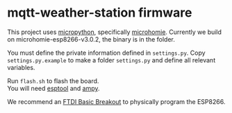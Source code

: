 # mqtt-weather-station firmware

This project uses [micropython](https://micropython.org/), specifically [microhomie](https://github.com/microhomie/microhomie).
Currently we build on microhomie-esp8266-v3.0.2, the binary is in the folder.

You must define the private information defined in `settings.py`.
Copy `settings.py.example` to make a folder `settings.py` and define all relevant variables.

Run `flash.sh` to flash the board.  
You will need [esptool](https://github.com/espressif/esptool) and [ampy](https://github.com/scientifichackers/ampy).

We recommend an [FTDI Basic Breakout](https://www.sparkfun.com/products/9716) to physically program the ESP8266.
